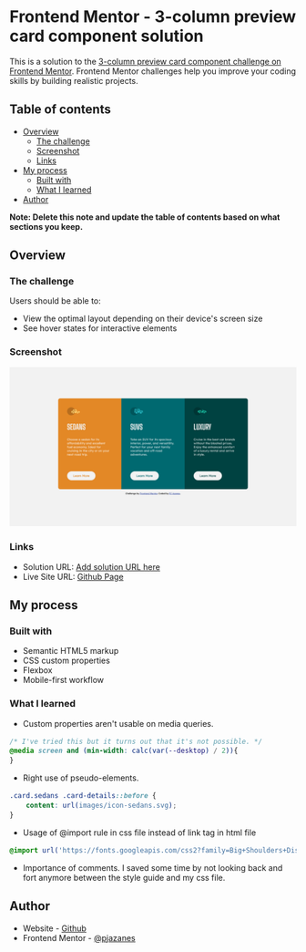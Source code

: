 # Frontend Mentor - 3-column preview card component solution

This is a solution to the [3-column preview card component challenge on Frontend Mentor](https://www.frontendmentor.io/challenges/3column-preview-card-component-pH92eAR2-). Frontend Mentor challenges help you improve your coding skills by building realistic projects. 

## Table of contents

- [Overview](#overview)
  - [The challenge](#the-challenge)
  - [Screenshot](#screenshot)
  - [Links](#links)
- [My process](#my-process)
  - [Built with](#built-with)
  - [What I learned](#what-i-learned)
- [Author](#author)

**Note: Delete this note and update the table of contents based on what sections you keep.**

## Overview

### The challenge

Users should be able to:

- View the optimal layout depending on their device's screen size
- See hover states for interactive elements

### Screenshot

![](./screenshot-desktop.png)

### Links

- Solution URL: [Add solution URL here](https://your-solution-url.com)
- Live Site URL: [Github Page](https://pjazanes.github.io/3-column-preview-card-component-main/)

## My process

### Built with

- Semantic HTML5 markup
- CSS custom properties
- Flexbox
- Mobile-first workflow

### What I learned

- Custom properties aren't usable on media queries.
```css
/* I've tried this but it turns out that it's not possible. */
@media screen and (min-width: calc(var(--desktop) / 2)){
}
```

- Right use of pseudo-elements.
```css
.card.sedans .card-details::before {
    content: url(images/icon-sedans.svg);
}
```

- Usage of @import rule in css file instead of link tag in html file
```css
@import url('https://fonts.googleapis.com/css2?family=Big+Shoulders+Display:wght@700&display=swap');
``` 

- Importance of comments. I saved some time by not looking back and fort anymore between the style guide and my css file. 

## Author

- Website - [Github](https://github.com/pjazanes)
- Frontend Mentor - [@pjazanes](https://www.frontendmentor.io/profile/pjazanes)
